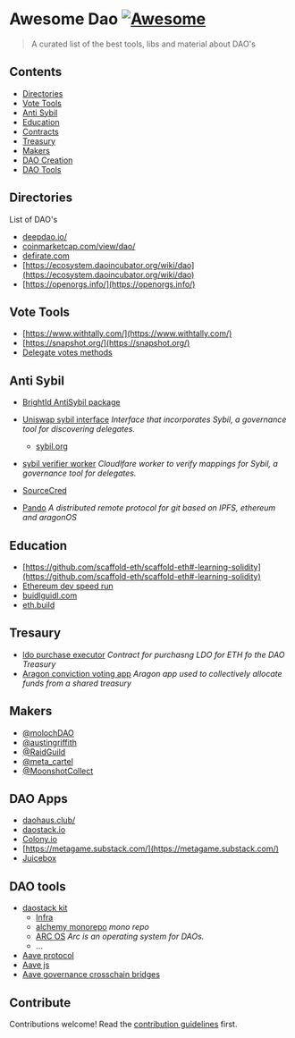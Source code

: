 # Awesome Dao [![Awesome](https://awesome.re/badge.svg)](https://awesome.re)

> A curated list of the best tools, libs and material about DAO&#39;s 


## Contents

- [Directories](#directories)
- [Vote Tools](#vote-tools)
- [Anti Sybil](#anti-sybil)
- [Education](#education)
- [Contracts](#contracts)
- [Treasury](#treasury)
- [Makers](#makers)
- [DAO Creation](#dao-creation)
- [DAO Tools](#dao-tools)


## Directories

List of DAO's

- [deepdao.io/](https://deepdao.io/)
- [coinmarketcap.com/view/dao/](https://coinmarketcap.com/view/dao/)
- [defirate.com](https://defirate.com/daos/)
- [https://ecosystem.daoincubator.org/wiki/dao](https://ecosystem.daoincubator.org/wiki/dao)
- [https://openorgs.info/](https://openorgs.info/)


## Vote Tools
- [https://www.withtally.com/](https://www.withtally.com/)
- [https://snapshot.org/](https://snapshot.org/)
- [Delegate votes methods](https://github.com/compound-developers/compound-governance-examples/tree/master/signature-examples)

## Anti Sybil
- [BrightId AntiSybil package](https://github.com/BrightID/BrightID-AntiSybil)
- [Uniswap sybil interface](https://github.com/Uniswap/sybil-interface) *Interface that incorporates Sybil, a governance tool for discovering delegates.*
    - [sybil.org](sybil.org/)
- [sybil verifier worker](https://github.com/Uniswap/sybil-verifier-worker) *Cloudlfare worker to verify mappings for Sybil, a governance tool for delegates.*

- [SourceCred](https://sourcecred.io/)
- [Pando](https://github.com/pandonetwork/pando) *A distributed remote protocol for git based on IPFS, ethereum and aragonOS*

## Education
- [https://github.com/scaffold-eth/scaffold-eth#-learning-solidity](https://github.com/scaffold-eth/scaffold-eth#-learning-solidity)
- [Ethereum dev speed run](https://medium.com/@austin_48503/%EF%B8%8Fethereum-dev-speed-run-bd72bcba6a4c)
- [buidlguidl.com](https://buidlguidl.com/)
- [eth.build](https://eth.build/)

## Tresaury
- [ldo purchase executor](https://github.com/lidofinance/ldo-purchase-executor) *Contract for purchasng LDO for ETH fo the DAO Treasury*
- [Aragon conviction voting app](https://github.com/1Hive/conviction-voting-app) *Aragon app used to collectively allocate funds from a shared treasury*

## Makers
- [@molochDAO](https://twitter.com/molochDAO)
- [@austingriffith](https://twitter.com/austingriffith)
- [@RaidGuild](https://twitter.com/RaidGuild)
- [@meta_cartel](https://twitter.com/meta_cartel)
- [@MoonshotCollect](https://twitter.com/MoonshotCollect)


## DAO Apps
- [daohaus.club/](https://daohaus.club/)
- [daostack.io](https://daostack.io/)
- [Colony.io](http://Colony.io)
- [https://metagame.substack.com/](https://metagame.substack.com/)
- [Juicebox](https://juicebox.money/#/)

## DAO tools
- [daostack kit](https://github.com/daostack/DAOstack-Hackers-Kit)
    - [Infra](https://github.com/daostack/infra)
    - [alchemy monorepo](https://github.com/daostack/alchemy-monorepo) *mono repo*
    - [ARC OS](https://github.com/daostack/arc) *Arc is an operating system for DAOs.*
    - ...
- [Aave protocol](https://github.com/aave/aave-protocol)
- [Aave js](https://github.com/aave/aave-js)
- [Aave governance crosschain bridges](https://github.com/aave/governance-crosschain-bridges)

## Contribute

Contributions welcome! Read the [contribution guidelines](contributing.md) first.
